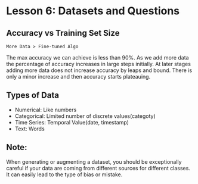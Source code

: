 # Lesson 6: Datasets and Questions

## Accuracy vs Training Set Size
`More Data > Fine-tuned Algo`

The max accuracy we can achieve is less than 90%. As we add more data the percentage of accuracy increases in large steps initially.
At later stages adding more data does not increase accuracy by leaps and bound. There is only a minor increase and then accuracy
starts plateauing.

## Types of Data
* Numerical: Like numbers
* Categorical: Limited number of discrete values(categoty)
* Time Series: Temporal Value(date, timestamp)
* Text: Words

## Note:
When generating or augmenting a dataset, you should be exceptionally careful if your data are coming from different sources for different classes. It can easily lead to the type of bias or mistake.

